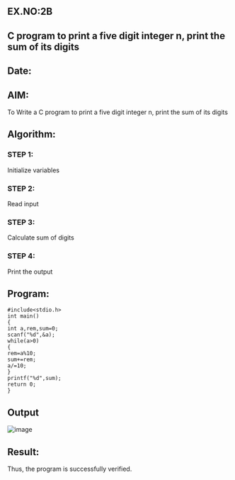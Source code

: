 ## EX.NO:2B
##  C program to print a five digit integer n, print the sum of its digits
## Date:
## AIM:
To Write a C program  to print a five digit integer n, print the sum of its digits
## Algorithm:
### STEP 1:
Initialize variables
### STEP 2:
Read input
### STEP 3:
Calculate sum of digits 
### STEP 4:
Print the output
## Program:
```
#include<stdio.h>
int main()
{
int a,rem,sum=0; 
scanf("%d",&a);
while(a>0)
{
rem=a%10; 
sum+=rem;
a/=10;
}
printf("%d",sum);
return 0;
}

```
## Output
![image](https://github.com/Yogabharathi3/1/assets/118899387/619b8e28-262b-4226-a6e3-1ed45f0e335e)

## Result:
Thus, the program is successfully verified.
